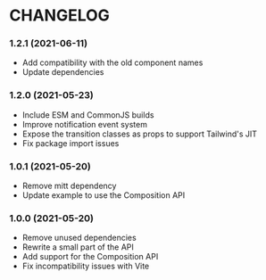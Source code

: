 # CHANGELOG

<a name="1.2.1"></a>
### 1.2.1 (2021-06-11)

* Add compatibility with the old component names
* Update dependencies

<a name="1.2.0"></a>
### 1.2.0 (2021-05-23)

* Include ESM and CommonJS builds
* Improve notification event system
* Expose the transition classes as props to support Tailwind's JIT
* Fix package import issues

<a name="1.0.1"></a>
### 1.0.1 (2021-05-20)

* Remove mitt dependency
* Update example to use the Composition API

<a name="1.0.0"></a>
### 1.0.0 (2021-05-20)

* Remove unused dependencies
* Rewrite a small part of the API
* Add support for the Composition API
* Fix incompatibility issues with Vite